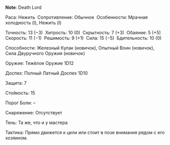 **Note**: Death Lord 

Раса: Нежить 
Сопротивление: Обычное 
Особенности: Мрачная холодность (I), Нежить (I) 

Точность: 13 (−3) 
Хитрость: 10 (0) 
Скрытность: 7 (+3) 
Обаяние: 5 (+5) 
Скорость: 11 (−1) 
Решимость: 9 (+1) 
Сила: 15 (−5) 
Бдительность: 10 (0) 

Способности: Железный Кулак (новичок), Опытный Воин (новичок), Сила Двуручного Оружия (новичок) 

Оружие: Тяжёлое Оружие 1D12 

Доспех: Полный Латный Доспех 1D10 

Защита: 7 

Стойкость: 15 

Порог Боли: – 

Снаряжение: Отсутствует 

Тень: Та же, что и у мастера 

Тактика: Прямо движется к цели или стоит в позе внимания рядом с его хозяином. 